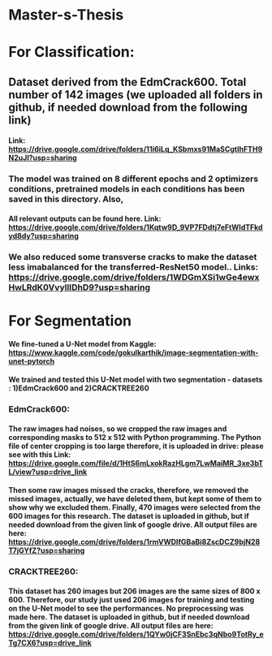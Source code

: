 # Master-s-Thesis

# For Classification: 

## Dataset derived from the EdmCrack600. Total number of 142 images (we uploaded all folders in github, if needed download from the following link)
#### Link: https://drive.google.com/drive/folders/11i6iLq_KSbmxs91MaSCgtIhFTH9N2uJl?usp=sharing 

### The model was trained on 8 different epochs and 2 optimizers conditions, pretrained models in each conditions has been saved in this directory. Also,
#### All relevant outputs can be found here. Link: https://drive.google.com/drive/folders/1Kqtw9D_9VP7FDdtj7eFtWldTFkdyd8dy?usp=sharing 

### We also reduced some transverse cracks to make the dataset less imabalanced for the transferred-ResNet50 model.. Links: https://drive.google.com/drive/folders/1WDGmXSi1wGe4ewxHwLRdK0VvylIIDhD9?usp=sharing 


# For Segmentation

#### We fine-tuned a U-Net model from Kaggle: https://www.kaggle.com/code/gokulkarthik/image-segmentation-with-unet-pytorch

#### We trained and tested this U-Net model with two segmentation - datasets : 1)EdmCrack600 and 2)CRACKTREE260 

### EdmCrack600: 
#### The raw images had noises, so we cropped the raw images and corresponding masks to 512 x 512 with Python programming. The Python file of center cropping is too large therefore, it is uploaded in drive: please see with this Link: https://drive.google.com/file/d/1HtS6mLxokRazHLgm7LwMaiMR_3xe3bTL/view?usp=drive_link 

#### Then some raw images missed the cracks, therefore, we removed the missed images, actually, we have deleted them, but kept some of them to show why we excluded them. Finally, 470 images were selected from the 600 images for this research. The dataset is uploaded in github, but if needed download from the given link of google drive. All output files are here: https://drive.google.com/drive/folders/1rmVWDIfGBaBi8ZscDCZ9bjN28T7jGYfZ?usp=sharing 



### CRACKTREE260: 
#### This dataset has 260 images but 206 images are the same sizes of 800 x 600. Therefore, our study just used 206 images for training and testing on the U-Net model to see the performances. No preprocessing was made here.  The dataset is uploaded in github, but if needed download from the given link of google drive. All output files are here: https://drive.google.com/drive/folders/1QYw0jCF3SnEbc3qNbo9TotRy_eTg7CX6?usp=drive_link 
